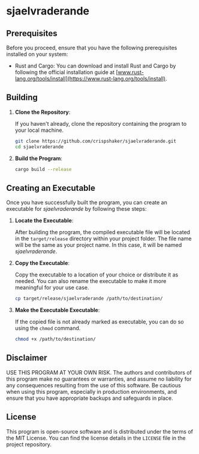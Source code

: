 # sjaelvraderande


## Prerequisites

Before you proceed, ensure that you have the following prerequisites installed on your system:

- Rust and Cargo: You can download and install Rust and Cargo by following the official installation guide at [www.rust-lang.org/tools/install](https://www.rust-lang.org/tools/install).

## Building

1. **Clone the Repository**:

    If you haven't already, clone the repository containing the program to your local machine.

    ```bash
    git clone https://github.com/crispshaker/sjaelvraderande.git
    cd sjaelvraderande
    ```

2. **Build the Program**:

    ```bash
    cargo build --release
    ```

## Creating an Executable

Once you have successfully built the program, you can create an executable for *sjaelvraderande* by following these steps:

1. **Locate the Executable**:

    After building the program, the compiled executable file will be located in the `target/release` directory within your project folder. The file name will be the same as your project name. In this case, it will be named *sjaelvraderande*.

2. **Copy the Executable**:

    Copy the executable to a location of your choice or distribute it as needed. You can also rename the executable to make it more meaningful for your use case.

    ```bash
    cp target/release/sjaelvraderande /path/to/destination/
    ```

3. **Make the Executable Executable**:

    If the copied file is not already marked as executable, you can do so using the `chmod` command.

    ```bash
    chmod +x /path/to/destination/
    ```

## Disclaimer

USE THIS PROGRAM AT YOUR OWN RISK. The authors and contributors of this program make no guarantees or warranties, and assume no liability for any consequences resulting from the use of this software. Be cautious when using this program, especially in production environments, and ensure that you have appropriate backups and safeguards in place.


## License

This program is open-source software and is distributed under the terms of the MIT License. You can find the license details in the `LICENSE` file in the project repository.